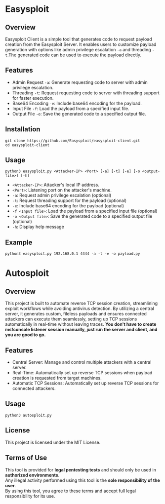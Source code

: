 # Easysploit

## Overview
Easysploit Client is a simple tool that generates code to request payload creation from the Easysploit Server. It enables users to customize payload generation with options like admin privilege escalation `-a` and threading `-t`.The generated code can be used to execute the payload directly.

## Features
- Admin Request `-a`: Generate requesting code to server with admin privilege escalation.
- Threading `-t`: Request  requesting code to server with threading support for faster execution.
- Base64 Encoding `-e`: Include base64 encoding for the payload.
- Input File `-f`: Load the payload from a specified input file.
- Output File `-o`: Save the generated code to a specified output file.

## Installation
```
git clone https://github.com/Easysploit/easysploit-client.git
cd easysploit-client
```

## Usage
```
python3 easysploit.py <Attacker-IP> <Port> [-a] [-t] [-e] [-o <output-file>] [-h]
```
- `<Attacker-IP>`: Attacker's local IP address.
- `<Port>`: Listening port on the attacker's machine.
- `-a`: Request admin privilege escalation (optional)
- `-t`: Request threading support for the payload (optional)
- `-e`: Include base64 encoding for the payload (optional)
- `-f <Input file>`: Load the payload from a specified input file (optional)
- `-o <Output file>`: Save the generated code to a specified output file (optional)
- `-h`: Display help message

## Example
```
python3 easysploit.py 192.168.0.1 4444 -a -t -e -o payload.py
```

# Autosploit

## Overview
This project is built to automate reverse TCP session creation, streamlining exploit workflows while avoiding antivirus detection. By utilizing a central server, it generates custom, fileless payloads and ensures connected attackers can execute them seamlessly, setting up TCP sessions automatically in real-time without leaving traces.
**You don't have to create msfconsole listener session manually, just run the server and client, and you are good to go.**

## Features
- Central Server: Manage and control multiple attackers with a central server.
- Real-Time: Automatically set up reverse TCP sessions when payload creation is requested from target machines.
- Automatic TCP Sessions: Automatically set up reverse TCP sessions for connected attackers.

## Usage
```
python3 autosploit.py
```

## License
This project is licensed under the MIT License.

## Terms of Use
This tool is provided for **legal pentesting tests** and should only be used in **authorized environments**.  
Any illegal activity performed using this tool is the **sole responsibility of the user**.  
By using this tool, you agree to these terms and accept full legal responsibility for its use.